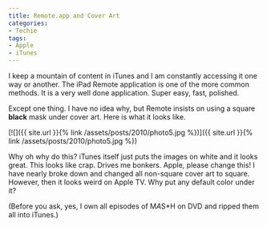 ```yaml
---
title: Remote.app and Cover Art
categories:
- Techie
tags:
- Apple
- iTunes
---
```


I keep a mountain of content in iTunes and I am constantly accessing it one way or another. The iPad Remote application is one of the more common methods. It is a very well done application. Super easy, fast, polished.

Except one thing. I have no idea why, but Remote insists on using a square **black** mask under cover art. Here is what it looks like.

[![]({{ site.url }}{% link /assets/posts/2010/photo5.jpg %})]({{ site.url }}{% link /assets/posts/2010/photo5.jpg %})

Why oh why do this? iTunes itself just puts the images on white and it looks great. This looks like crap. Drives me bonkers. Apple, please change this! I have nearly broke down and changed all non-square cover art to square. However, then it looks weird on Apple TV. Why put any default color under it?

(Before you ask, yes, I own all episodes of M*A*S*H on DVD and ripped them all into iTunes.)
